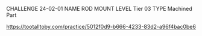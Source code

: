 CHALLENGE 24-02-01
NAME ROD MOUNT
LEVEL Tier 03
TYPE Machined Part

https://tootalltoby.com/practice/5012f0d9-b666-4233-83d2-a96f4bac0be6
